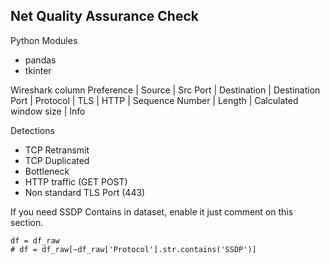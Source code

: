 ## Net Quality Assurance Check
Python Modules
* pandas
* tkinter

Wireshark column Preference
| Source | Src Port | Destination | Destination Port | Protocol | TLS | HTTP | Sequence Number | Length | Calculated window size | Info

Detections
* TCP Retransmit
* TCP Duplicated
* Bottleneck
* HTTP traffic (GET POST)
* Non standard TLS Port (443)

If you need SSDP Contains in dataset, enable it just comment on this section.
```
df = df_raw
# df = df_raw[~df_raw['Protocol'].str.contains('SSDP')]
```
